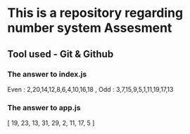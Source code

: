# This is a repository regarding number system Assesment

## Tool used - Git & Github

### The answer to index.js

Even : 2,20,14,12,8,6,4,10,16,18 , Odd : 3,7,15,9,5,1,11,19,17,13

### The answer to app.js

[
  19, 23, 13, 31, 29,
   2, 11, 17,  5
]
